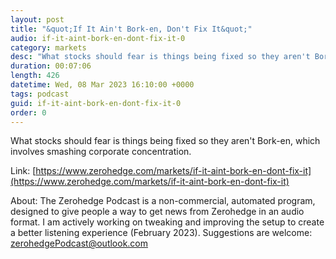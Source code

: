 ```yaml
---
layout: post
title: "&quot;If It Ain't Bork-en, Don't Fix It&quot;"
audio: if-it-aint-bork-en-dont-fix-it-0
category: markets
desc: "What stocks should fear is things being fixed so they aren't Bork-en, which involves smashing corporate concentration."
duration: 00:07:06
length: 426
datetime: Wed, 08 Mar 2023 16:10:00 +0000
tags: podcast
guid: if-it-aint-bork-en-dont-fix-it-0
order: 0
---
```

What stocks should fear is things being fixed so they aren't Bork-en, which involves smashing corporate concentration.

Link: [https://www.zerohedge.com/markets/if-it-aint-bork-en-dont-fix-it](https://www.zerohedge.com/markets/if-it-aint-bork-en-dont-fix-it)

About: The Zerohedge Podcast is a non-commercial, automated program, designed to give people a way to get news from Zerohedge in an audio format.  I am actively working on tweaking and improving the setup to create a better listening experience (February 2023).  Suggestions are welcome: [zerohedgePodcast@outlook.com](mailto:zerohedgePodcast@outlook.com)